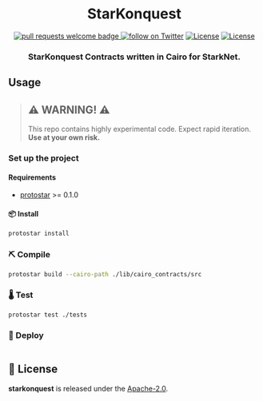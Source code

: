 <div align="center">
  <h1 align="center">StarKonquest</h1>
  <p align="center">
    <a href="http://makeapullrequest.com">
      <img alt="pull requests welcome badge" src="https://img.shields.io/badge/PRs-welcome-brightgreen.svg?style=flat">
    </a>
    <a href="https://twitter.com/intent/follow?screen_name=onlydust_xyz">
        <img src="https://img.shields.io/twitter/follow/onlydust_xyz?style=social&logo=twitter"
            alt="follow on Twitter"></a>
    <a href="https://opensource.org/licenses/Apache-2.0"><img src="https://img.shields.io/badge/License-Apache%202.0-blue.svg"
            alt="License"></a>
    <a href=""><img src="https://img.shields.io/badge/semver-0.0.1-blue"
            alt="License"></a>            
  </p>
  
  <h3 align="center">StarKonquest Contracts written in Cairo for StarkNet.</h3>
</div>

## Usage

> ## ⚠️ WARNING! ⚠️
>
> This repo contains highly experimental code.
> Expect rapid iteration.
> **Use at your own risk.**

### Set up the project

#### Requirements

- [protostar](https://github.com/software-mansion/protostar) >= 0.1.0

#### 📦 Install

```bash
protostar install
```

### ⛏️ Compile

```bash
protostar build --cairo-path ./lib/cairo_contracts/src
```

### 🌡️ Test

```bash
protostar test ./tests
```

### 🚀 Deploy

```bash

```

## 📄 License

**starkonquest** is released under the [Apache-2.0](LICENSE).